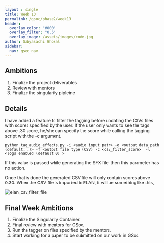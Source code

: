 ```yaml
---
layout : single 
title: Week 13 
permalink: /gsoc/phase2/week13
header:
  overlay_color: "#000"
  overlay_filter: "0.5"
  overlay_image: /assets/images/code.jpg
author: Sabyasachi Ghosal
sidebar:
  nav: gsoc_nav
---
```


## Ambitions
1. Finalize the project deliverables 
2. Review with mentors
3. Finalize the singularity pipleine


## Details
I have added a feature to filter the  tagging before updating the CSVs files with scores specified by the user. If the user only wants to see the tags above .30 score, he/she can specify the score while calling the tagging script with the -c argument. 

```python tag_audio_effects.py -i <audio input path> -o <output data path (default: .)> -f <output file type (CSV) -c <csv_filter_score>  -l <logs enabled (default 0) >```

If this value is passed while generating the SFX file, then this parameter has no action.

Once that is done the generated CSV file will only contain scores above 0.30. When the CSV file is imported in ELAN, it will be something like this, 

![elan_csv_filter_file](/assets/images/gsoc/csv_score_filter.png "ELAN CSV Filter")

## Final Week Ambitions
1. Finalize the Singularity Container. 
2. Final review with mentors for GSoc.
3. Run the tagger on files specified by the mentors. 
3. Start working for a paper to be submitted on our work in GSoc.